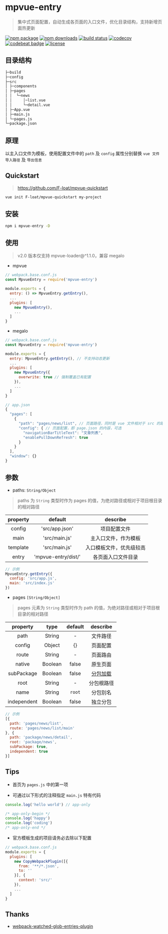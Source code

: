 # mpvue-entry

> 集中式页面配置，自动生成各页面的入口文件，优化目录结构，支持新增页面热更新

[![npm package](https://img.shields.io/npm/v/mpvue-entry.svg)](https://npmjs.org/package/mpvue-entry)
[![npm downloads](https://img.shields.io/npm/dw/mpvue-entry.svg)](https://npmjs.org/package/mpvue-entry)
[![build status](https://travis-ci.org/F-loat/mpvue-entry.svg?branch=master)](https://travis-ci.org/F-loat/mpvue-entry)
[![codecov](https://codecov.io/gh/F-loat/mpvue-entry/branch/master/graph/badge.svg)](https://codecov.io/gh/F-loat/mpvue-entry/branch/master)
[![codebeat badge](https://codebeat.co/badges/c51b57e4-c809-404e-a825-4271a8e2e01e)](https://codebeat.co/projects/github-com-f-loat-mpvue-entry-master)
[![license](https://img.shields.io/github/license/mashape/apistatus.svg)](https://github.com/F-loat/mpvue-entry/blob/master/LICENSE)

## 目录结构

``` txt
├─build
├─config
├─src
│ ├─components
│ ├─pages
│ │  └─news
│ │     │─list.vue
│ │     └─detail.vue
│ ├─App.vue
│ ├─main.js
│ └─pages.js
└─package.json
```

## 原理

以主入口文件为模板，使用配置文件中的 `path` 及 `config` 属性分别替换 `vue 文件导入路径` 及 `导出信息`

## Quickstart

> https://github.com/F-loat/mpvue-quickstart

``` bash
vue init F-loat/mpvue-quickstart my-project
```

## 安装

``` bash
npm i mpvue-entry -D
```

## 使用

> v2.0 版本仅支持 mpvue-loader@^1.1.0，兼容 megalo

* mpvue

``` js
// webpack.base.conf.js
const MpvueEntry = require('mpvue-entry')

module.exports = {
  entry: () => MpvueEntry.getEntry(),
  ...
  plugins: [
    new MpvueEntry(),
    ...
  ]
}
```

* megalo

``` js
// webpack.base.conf.js
const MpvueEntry = require('mpvue-entry')

module.exports = {
  entry: MpvueEntry.getEntry(), // 不支持动态更新
  ...
  plugins: [
    new MpvueEntry({
      overwrite: true // 强制覆盖已有配置
    }),
    ...
  ]
}
```

``` js
// app.json
{
  "pages": [
    {
      "path": "pages/news/list", // 页面路径，同时是 vue 文件相对于 src 的路径，必填
      "config": { // 页面配置，即 page.json 的内容，可选
        "navigationBarTitleText": "文章列表",
        "enablePullDownRefresh": true
      }
    }
  ],
  "window": {}
}
```

## 参数

* paths: `String/Object`

> paths 为 `String` 类型时作为 pages 的值，为绝对路径或相对于项目根目录的相对路径

| property | default | describe |
| :-: | :-: | :-: |
| config | 'src/app.json' | 项目配置文件 |
| main | 'src/main.js' | 主入口文件，作为模板 |
| template | 'src/main.js' | 入口模板文件，优先级较高 |
| entry | 'mpvue-entry/dist/' | 各页面入口文件目录 |

``` js
// 示例
MpvueEntry.getEntry({
  config: 'src/app.js',
  main: 'src/index.js'
})
```

* pages `[String/Object]`

> pages 元素为 `String` 类型时作为 path 的值，为绝对路径或相对于项目根目录的相对路径

| property | type | default | describe |
| :-: | :-: | :-: | :-: |
| path | String | - | 文件路径 |
| config | Object | {} | 页面配置 |
| route |String | - | 页面路由 |
| native | Boolean | false | 原生页面 |
| subPackage | Boolean | false | [分包加载](#quickstart) |
| root | String | - | 分包根路径 |
| name | String | `root` | 分包别名 |
| independent | Boolean | false | 独立分包 |

``` js
// 示例
[{
  path: 'pages/news/list',
  route: 'pages/news/list/main'
}, {
  path: 'package/news/detail',
  root: 'package/news',
  subPackage: true,
  independent: true
}]
```

## Tips

* 首页为 `pages.js` 中的第一项

* 可通过以下形式的注释指定 `main.js` 特有代码

``` js
console.log('hello world') // app-only

/* app-only-begin */
console.log('happy')
console.log('coding')
/* app-only-end */
```

* 官方模板生成的项目请务必去除以下配置
``` js
// webpack.base.conf.js
module.exports = {
  plugins: [
    new CopyWebpackPlugin([{
      from: '**/*.json',
      to: ''
    }], {
      context: 'src/'
    }),
    ...
  ]
}
```

## Thanks

* [webpack-watched-glob-entries-plugin](https://github.com/Milanzor/webpack-watched-glob-entries-plugin)
